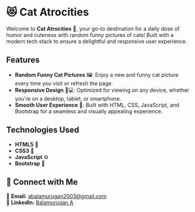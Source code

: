 # 😻 Cat Atrocities

Welcome to **Cat Atrocities** 🎉, your go-to destination for a daily dose of humor and cuteness with random funny pictures of cats! Built with a modern tech stack to ensure a delightful and responsive user experience.

## Features

- **Random Funny Cat Pictures** 🖼️: Enjoy a new and funny cat picture every time you visit or refresh the page.
- **Responsive Design** 📱💻: Optimized for viewing on any device, whether you're on a desktop, tablet, or smartphone.
- **Smooth User Experience** 🎨: Built with HTML, CSS, JavaScript, and Bootstrap for a seamless and visually appealing experience.

## Technologies Used

- **HTML5** 📄
- **CSS3** 🎨
- **JavaScript** ⚙️
- **Bootstrap** 📱

## 🤝 Connect with Me

📧 **Email:** abalamurugan2003@gmail.com<br>
💼 **LinkedIn:** [Balamurugan A](https://www.linkedin.com/in/balamurugan-a/)<br>
